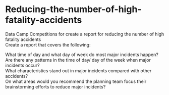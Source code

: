 # Reducing-the-number-of-high-fatality-accidents
Data Camp Competitions for create a report  for reducing the number of high fatality accidents <br>
Create a report that covers the following:<br>

What time of day and what day of week do most major incidents happen? <br>
Are there any patterns in the time of day/ day of the week when major incidents occur?<br>
What characteristics stand out in major incidents compared with other accidents?<br>
On what areas would you recommend the planning team focus their brainstorming efforts to reduce major incidents?<br>
